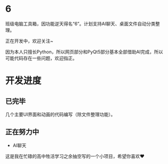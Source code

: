# 6
班级电脑工具箱，因功能逆天得名“6”。计划支持AI聊天、桌面文件自动分类整理。

正在开发中，欢迎关注~

因为本人只擅长Python，所以网页部分和PyQt5部分基本全部借助AI完成，所以可能代码存在一些问题，欢迎指正。

# 开发进度

## 已完毕
几个主要UI界面和动画的代码编写（除文件整理功能）。

## 正在努力中
- AI聊天

这是我在忙碌的高中牲活学习之余抽空写的一个小项目，希望你喜欢❤